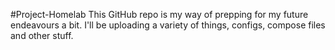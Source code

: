 #Project-Homelab
This GitHub repo is my way of prepping for my future endeavours a bit.
I'll be uploading a variety of things, configs, compose files and other stuff.
